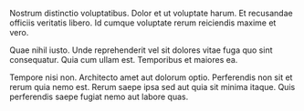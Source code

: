 Nostrum distinctio voluptatibus. Dolor et ut voluptate harum. Et recusandae officiis veritatis libero. Id cumque voluptate rerum reiciendis maxime et vero.
 Quae nihil iusto. Unde reprehenderit vel sit dolores vitae fuga quo sint consequatur. Quia cum ullam est. Temporibus et maiores ea.
 Tempore nisi non. Architecto amet aut dolorum optio. Perferendis non sit et rerum quia nemo est. Rerum saepe ipsa sed aut quia sit minima itaque. Quis perferendis saepe fugiat nemo aut labore quas.